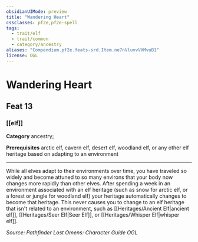 ```yaml
---
obsidianUIMode: preview
title: "Wandering Heart"
cssclasses: pf2e,pf2e-spell
tags:
  - trait/elf
  - trait/common
  - category/ancestry
aliases: "Compendium.pf2e.feats-srd.Item.ne7nVluvvVXMvuB1"
license: OGL
---
```

# Wandering Heart
## Feat 13
### [[elf]]

**Category** ancestry; 



**Prerequisites** arctic elf, cavern elf, desert elf, woodland elf, or any other elf heritage based on adapting to an environment
* * *
While all elves adapt to their environments over time, you have traveled so widely and become attuned to so many environs that your body now changes more rapidly than other elves. After spending a week in an environment associated with an elf heritage (such as snow for arctic elf, or a forest or jungle for woodland elf) your heritage automatically changes to become that heritage. This never causes you to change to an elf heritage that isn't related to an environment, such as [[Heritages/Ancient Elf|ancient elf]], [[Heritages/Seer Elf|Seer Elf]], or [[Heritages/Whisper Elf|whisper elf]].

*Source: Pathfinder Lost Omens: Character Guide*
*OGL*